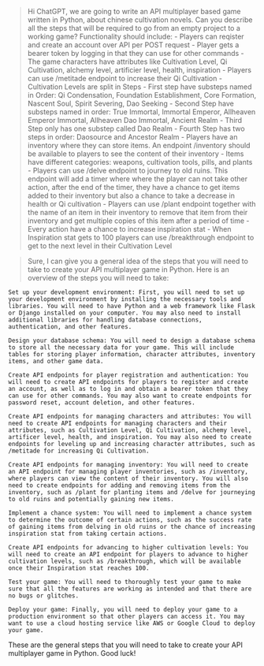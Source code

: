 > Hi ChatGPT, 
    we are going to write an API multiplayer based game written in Python, about chinese cultivation novels. 
    Can you describe all the steps that will be required to go from an empty project to a working game? Functionality should include:
    - Players can reqister and create an account over API per POST request
    - Player gets a bearer token by logging in that they can use for other commands
    - The game characters have attributes like Cultivation Level, Qi Cultivation, alchemy level, artificier level, health, inspiration 
    - Players can use /metitade endpoint to increase their Qi Cultivation
    - Cultivation Levels are split in Steps
    - First  step have substeps named in Order: Qi Condensation, Foundation Establishment,  Core Formation, Nascent Soul,  Spirit Severing, Dao Seeking
    - Second Step have substeps named in order: True Immortal, Immortal Emperor, Allheaven Emperor Immortal, Allheaven Dao Immortal, Ancient Realm
    - Third Step only has one substep called Dao Realm
    - Fourth Step has two steps in order: Daosource and Ancestor Realm
    - Players have an inventory where they can store items. An endpoint /inventory should be available to players to see the content of their inventory
    - Items have different categories: weapons, cultivation tools, pills, and plants
    - Players can use /delve endpoint to journey to old ruins. This endpoint will add a timer where where the player can not take other action, after the end of the timer, they have a chance to get items added to their inventory but also a chance to take a decrease in health or Qi cultivation
    - Players can use /plant endpoint together with the name of an item in their inventory to remove that item from their inventory and get multiple copies of this item after a period of time
    - Every action have a chance to increase inspiration stat
    - When Inspiration stat gets to 100 players can use /breakthrough endpoint to get to the next level in their Cultivation Level

>Sure, I can give you a general idea of the steps that you will need to take to create your API multiplayer game in Python. Here is an overview of the steps you will need to take:

    Set up your development environment: First, you will need to set up your development environment by installing the necessary tools and libraries. You will need to have Python and a web framework like Flask or Django installed on your computer. You may also need to install additional libraries for handling database connections, authentication, and other features.

    Design your database schema: You will need to design a database schema to store all the necessary data for your game. This will include tables for storing player information, character attributes, inventory items, and other game data.

    Create API endpoints for player registration and authentication: You will need to create API endpoints for players to register and create an account, as well as to log in and obtain a bearer token that they can use for other commands. You may also want to create endpoints for password reset, account deletion, and other features.

    Create API endpoints for managing characters and attributes: You will need to create API endpoints for managing characters and their attributes, such as Cultivation Level, Qi Cultivation, alchemy level, artificer level, health, and inspiration. You may also need to create endpoints for leveling up and increasing character attributes, such as /metitade for increasing Qi Cultivation.

    Create API endpoints for managing inventory: You will need to create an API endpoint for managing player inventories, such as /inventory, where players can view the content of their inventory. You will also need to create endpoints for adding and removing items from the inventory, such as /plant for planting items and /delve for journeying to old ruins and potentially gaining new items.

    Implement a chance system: You will need to implement a chance system to determine the outcome of certain actions, such as the success rate of gaining items from delving in old ruins or the chance of increasing inspiration stat from taking certain actions.

    Create API endpoints for advancing to higher cultivation levels: You will need to create an API endpoint for players to advance to higher cultivation levels, such as /breakthrough, which will be available once their Inspiration stat reaches 100.

    Test your game: You will need to thoroughly test your game to make sure that all the features are working as intended and that there are no bugs or glitches.

    Deploy your game: Finally, you will need to deploy your game to a production environment so that other players can access it. You may want to use a cloud hosting service like AWS or Google Cloud to deploy your game.

These are the general steps that you will need to take to create your API multiplayer game in Python. Good luck!